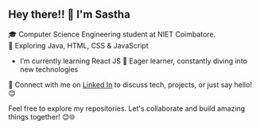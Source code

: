 ## Hey there!! 👋 I'm Sastha

🎓 Computer Science Engineering student at NIET Coimbatore.  
🌟 Exploring Java, HTML, CSS & JavaScript 
- I’m currently learning React JS
🚀 Eager learner, constantly diving into new technologies  

🔗 Connect with me on [Linked In](https://www.linkedin.com/in/yogasastha) to discuss tech, projects, or just say hello! 😊

Feel free to explore my repositories. Let's collaborate and build amazing things together! 😊🌐
